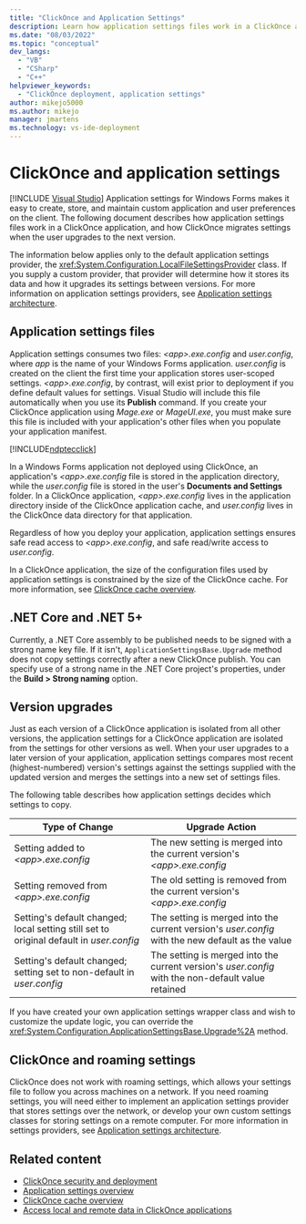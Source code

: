 ```yaml
---
title: "ClickOnce and Application Settings"
description: Learn how application settings files work in a ClickOnce application and how ClickOnce migrates settings when the user upgrades to the next version.
ms.date: "08/03/2022"
ms.topic: "conceptual"
dev_langs:
  - "VB"
  - "CSharp"
  - "C++"
helpviewer_keywords:
  - "ClickOnce deployment, application settings"
author: mikejo5000
ms.author: mikejo
manager: jmartens
ms.technology: vs-ide-deployment
---
```

# ClickOnce and application settings

 [!INCLUDE [Visual Studio](~/includes/applies-to-version/vs-windows-only.md)]
Application settings for Windows Forms makes it easy to create, store, and maintain custom application and user preferences on the client. The following document describes how application settings files work in a ClickOnce application, and how ClickOnce migrates settings when the user upgrades to the next version.

 The information below applies only to the default application settings provider, the <xref:System.Configuration.LocalFileSettingsProvider> class. If you supply a custom provider, that provider will determine how it stores its data and how it upgrades its settings between versions. For more information on application settings providers, see [Application settings architecture](/dotnet/framework/winforms/advanced/application-settings-architecture).

## Application settings files

 Application settings consumes two files: *\<app>.exe.config* and *user.config*, where *app* is the name of your Windows Forms application. *user.config* is created on the client the first time your application stores user-scoped settings. *\<app>.exe.config*, by contrast, will exist prior to deployment if you define default values for settings. Visual Studio will include this file automatically when you use its **Publish** command. If you create your ClickOnce application using *Mage.exe* or *MageUI.exe*, you must make sure this file is included with your application's other files when you populate your application manifest.

 [!INCLUDE[ndptecclick](../deployment/includes/dotnet-dotnetmage-exe.md)]

 In a Windows Forms application not deployed using ClickOnce, an application's *\<app>.exe.config* file is stored in the application directory, while the *user.config* file is stored in the user's **Documents and Settings** folder. In a ClickOnce application, *\<app>.exe.config* lives in the application directory inside of the ClickOnce application cache, and *user.config* lives in the ClickOnce data directory for that application.

 Regardless of how you deploy your application, application settings ensures safe read access to *\<app>.exe.config*, and safe read/write access to *user.config*.

 In a ClickOnce application, the size of the configuration files used by application settings is constrained by the size of the ClickOnce cache. For more information, see [ClickOnce cache overview](../deployment/clickonce-cache-overview.md).

## .NET Core and .NET 5+

Currently, a .NET Core assembly to be published needs to be signed with a strong name key file. If it isn't, `ApplicationSettingsBase.Upgrade` method does not copy settings correctly after a new ClickOnce publish. You can specify use of a strong name in the .NET Core project's properties, under the **Build > Strong naming** option.

## Version upgrades

 Just as each version of a ClickOnce application is isolated from all other versions, the application settings for a ClickOnce application are isolated from the settings for other versions as well. When your user upgrades to a later version of your application, application settings compares most recent (highest-numbered) version's settings against the settings supplied with the updated version and merges the settings into a new set of settings files.

 The following table describes how application settings decides which settings to copy.

|Type of Change|Upgrade Action|
|--------------------|--------------------|
|Setting added to *\<app>.exe.config*|The new setting is merged into the current version's *\<app>.exe.config*|
|Setting removed from *\<app>.exe.config*|The old setting is removed from the current version's *\<app>.exe.config*|
|Setting's default changed; local setting still set to original default in *user.config*|The setting is merged into the current version's *user.config* with the new default as the value|
|Setting's default changed; setting set to non-default in *user.config*|The setting is merged into the current version's *user.config* with the non-default value retained|

If you have created your own application settings wrapper class and wish to customize the update logic, you can override the <xref:System.Configuration.ApplicationSettingsBase.Upgrade%2A> method.

## ClickOnce and roaming settings

 ClickOnce does not work with roaming settings, which allows your settings file to follow you across machines on a network. If you need roaming settings, you will need either to implement an application settings provider that stores settings over the network, or develop your own custom settings classes for storing settings on a remote computer. For more information in settings providers, see [Application settings architecture](/dotnet/framework/winforms/advanced/application-settings-architecture).

## Related content

- [ClickOnce security and deployment](../deployment/clickonce-security-and-deployment.md)
- [Application settings overview](/dotnet/framework/winforms/advanced/application-settings-overview)
- [ClickOnce cache overview](../deployment/clickonce-cache-overview.md)
- [Access local and remote data in ClickOnce applications](../deployment/accessing-local-and-remote-data-in-clickonce-applications.md)